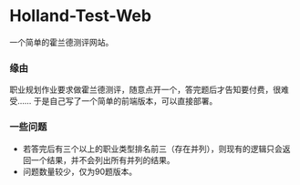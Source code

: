 # Holland-Test-Web
一个简单的霍兰德测评网站。

### 缘由
职业规划作业要求做霍兰德测评，随意点开一个，答完题后才告知要付费，很难受……
于是自己写了一个简单的前端版本，可以直接部署。

### 一些问题
- 若答完后有三个以上的职业类型排名前三（存在并列），则现有的逻辑只会返回一个结果，并不会列出所有并列的结果。
- 问题数量较少，仅为90题版本。

